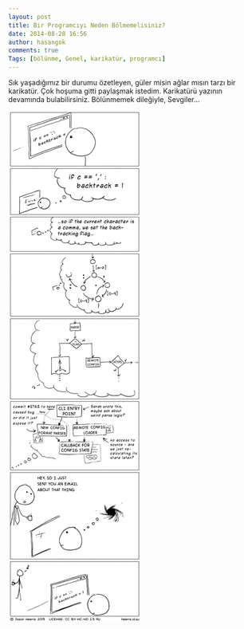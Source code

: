 ```yaml
---
layout: post
title: Bir Programcıyı Neden Bölmemelisiniz?
date: 2014-08-28 16:56
author: hasangok
comments: true
Tags: [bölünme, Genel, karikatür, programcı]
---
```

Sık yaşadığımız bir durumu özetleyen, güler misin ağlar mısın tarzı bir karikatür. Çok hoşuma gitti paylaşmak istedim. Karikatürü yazının devamında bulabilirsiniz.
Bölünmemek dileğiyle,
Sevgiler...

![ProgrammerInterrupted](https://raw.githubusercontent.com/hasangok/hasangok.github.io/master/uploads/2014/08/ProgrammerInterrupted.png "Programmer Interrupted")
